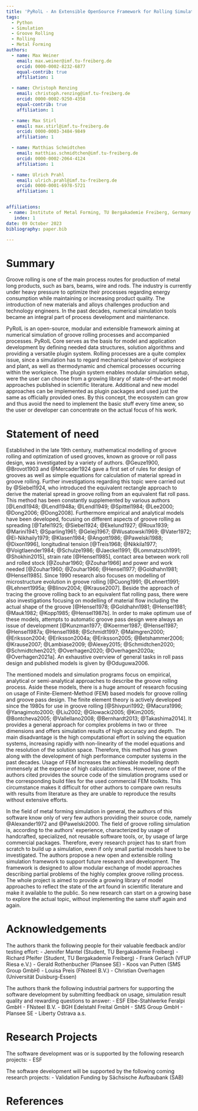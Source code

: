 ```yaml
---
title: 'PyRolL - An Extensible OpenSource Framework for Rolling Simulation'
tags:
  - Python
  - Simulation 
  - Groove Rolling
  - Rolling
  - Metal Forming
authors:
  - name: Max Weiner
    email: max.weiner@imf.tu-freiberg.de
    orcid: 0000-0002-8232-6877
    equal-contrib: true
    affiliation: 1

  - name: Christoph Renzing
    email: christoph.renzing@imf.tu-freiberg.de
    orcid: 0000-0002-9250-4358
    equal-contrib: true
    affiliation: 1

  - name: Max Stirl
    email: max.stirl@imf.tu-freiberg.de
    orcid: 0000-0003-3484-9849
    affiliation: 1

  - name: Matthias Schmidtchen
    email: matthias.schmidtchen@imf.tu-freiberg.de
    orcid: 0000-0002-2064-4124
    affiliation: 1

  - name: Ulrich Prahl
    email: ulrich.prahl@imf.tu-freiberg.de
    orcid: 0000-0001-6978-5721
    affiliation: 1


affiliations:
 - name: Institute of Metal Forming, TU Bergakademie Freiberg, Germany
   index: 1
date: 09 October 2023
bibliography: paper.bib

---
```


# Summary

Groove rolling is one of the main process routes for production of metal long products, such as bars, beams, wire and rods.
The industry is currently under heavy pressure to optimize their processes regarding energy consumption while maintaining or increasing product quality.
The introduction of new materials and alloys challenges production and technology engineers.
In the past decades, numerical simulation tools became an integral part of process development and maintenance.

PyRolL is an open-source, modular and extensible framework aiming at numerical simulation of groove rolling processes and accompanied processes.
PyRolL Core serves as the basis for model and application development by defining needed data structures, solution algorithms and providing a versatile plugin system.
Rolling processes are a quite complex issue, since a simulation has to regard mechanical behavior of workpiece and plant, as well as thermodynamic and chemical processes occurring within the workpiece.
The plugin system enables modular simulation setup, were the user can choose from a growing library of state-of-the-art model approaches published in scientific literature.
Additional and new model approaches can be implemented as plugin packages and used just the same as officially provided ones.
By this concept, the ecosystem can grow and thus avoid the need to implement the basic stuff every time anew, so the user or developer can concentrate on the actual focus of his work.

# Statement of need

Established in the late 19th century, mathematical modelling of groove rolling and optimization of used grooves, known as groove or roll pass design, was investigated by a variety of authors.
@Geuze1900, @Brovot1903 and @Mercader1924 gave a first set of rules for design of grooves as well as simple equations for calculation of material spread in groove rolling.
Further investigations regarding this topic were carried out by @Siebel1924, who introduced the equivalent rectangle approach to derive the material spread in groove rolling from an equivalent flat roll pass.
This method has been constantly supplemented by various authors [@Lendl1948; @Lendl1948a; @Lendl1949; @Spittel1984; @Lee2000; @Dong2006; @Dong2008].
Furthermore empirical and analytical models have been developed, focusing on different aspects of groove rolling as spreading [@Tafel1925; @Siebel1924; @Ekelund1927; @Roux1939; @Marini1941; @Sparling1961; @Geleji1967; @Wusatowski1969; @Vater1972; @El-Nikhaily1979; @Klasen1984; @Angott1986; @Pawelski1988; @Dixon1996], longitudinal tension [@Treis1968; @Nikkila1977; @Voigtlaender1984; @Schulze1986; @Jaeckel1991; @Lommatzsch1991; @Shokhin2015], strain rate [@Hensel1985], contact area between work roll and rolled stock [@Zouhar1960; @Zouhar1966] and power and work needed [@Zouhar1960; @Zouhar1966; @Hensel1977; @Goldhahn1981; @Hensel1985].
Since 1990 research also focuses on modelling of microstructure evolution in groove rolling [@Cuong1991; @Lehnert1991; @Lehnert1995a; @Blinov2004; @Krause2007].
Beside the approach of tracing the groove rolling back to an equivalent flat rolling pass, there were also investigations focusing on modelling of material flow including the actual shape of the groove [@Hensel1978; @Goldhahn1981; @Hensel1981; @Mauk1982; @Kopp1985; @Hensel1987b].
In order to make optimum use of these models, attempts to automatic groove pass design were always an issue of development [@Kunzman1977; @Koermer1987; @Hensel1987; @Hensel1987a; @Hensel1988; @Schmidt1997; @Malmgren2000; @Eriksson2004; @Eriksson2004a; @Eriksson2005; @Betshammer2006; @Krause2007; @Lambiase2009; @Alexey2015; @Schmidtchen2020; @Schmidtchen2021; @Overhagen2020; @Overhagen2020a; @Overhagen2021a].
An exhaustive overview of general tasks in roll pass design and published models is given by @Oduguwa2006.

The mentioned models and simulation programs focus on empirical, analytical or semi-analytical approaches to describe the groove rolling process.
Aside these models, there is a huge amount of research focusing on usage of Finite-Element-Method (FEM) based models for groove rolling and groove pass design.
The finite element theory is actively developed since the 1980s for use in groove rolling [@Shivpuri1992; @Macura1996; @Yanagimoto2000; @Liu2002; @Glowacki2005; @Kim2005; @Bontcheva2005; @Vallellano2008; @Bernhardt2013; @Takashima2014].
It provides a general approach for complex problems in two or three dimensions and offers simulation results of high accuracy and depth.
The main disadvantage is the high computational effort in solving the equation systems, increasing rapidly with non-linearity of the model equations and the resolution of the solution space.
Therefore, this method has grown along with the development of high performance computer systems in the past decades.
Usage of FEM increases the achievable modelling depth immensely at the expense of high calculation times.
However, none of the authors cited provides the source code of the simulation programs used or the corresponding build files for the used commercial FEM toolkits.
This circumstance makes it difficult for other authors to compare own results with results from literature as they are unable to reproduce the results without extensive efforts.

In the field of metal forming simulation in general, the authors of this software know only of very few authors providing their source code, namely @Alexander1972 and @Pawelski2000.
The field of groove rolling simulation is, according to the authors' experience, characterized by usage of handcrafted, specialized, not reusable software tools, or, by usage of large commercial packages.
Therefore, every research project has to start from scratch to build up a simulation, even if only small partial models have to be investigated.
The authors propose a new open and extensible rolling simulation framework to support future research and development.
The framework is designed to allow modular exchange of model approaches describing partial problems of the highly complex groove rolling process.
The whole project is aimed to provide a growing library of model approaches to reflect the state of the art found in scientific literature and make it available to the public.
So new research can start on a growing base to explore the actual topic, without implementing the same stuff again and again.

# Acknowledgements

The authors thank the following people for their valuable feedback and/or testing effort:
    - Jennifer Mantel (Student, TU Bergakademie Freiberg)
    - Richard Pfeifer (Student, TU Bergakademie Freiberg)
    - Frank Gerlach (VFUP Riesa e.V.)
    - Gerald Rothenbucher (Plansee SE)
    - Koos van Putten (SMS Group GmbH)
    - Louisa Preis (FNsteel B.V.)
    - Christian Overhagen (Universität Duisburg-Essen)

The authors thank the following industrial partners for supporting the software development by submitting feedback on usage, simulation result quality and rewarding questions to answer:
    - ESF Elbe-Stahlwerke Feralpi GmbH
    - FNsteel B.V.
    - BGH Edelstahl Freital GmbH
    - SMS Group GmbH
    - Plansee SE
    - Liberty Ostrava a.s.

# Research Projects

The software development was or is supported by the following research projects:
    - ESF

The software development will be supported by the following coming research projects:
    - Validation Funding by Sächsische Aufbaubank (SAB)

# References